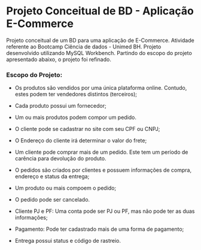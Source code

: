 # Projeto Conceitual de BD - Aplicação E-Commerce
Projeto conceitual de um BD para uma aplicação de E-Commerce. Atividade referente ao Bootcamp Ciência de dados - Unimed BH.
Projeto desenvolvido utilizando MySQL Workbench. Partindo do escopo do projeto apresentado abaixo, o projeto foi refinado.

### Escopo do Projeto:
 - Os produtos são vendidos por uma única plataforma online. Contudo, estes podem ter vendedores distintos (terceiros);  
 - Cada produto possui um fornecedor;  
 - Um ou mais produtos podem compor um pedido.  
 
 - O cliente pode se cadastrar no site com seu CPF ou CNPJ;
 - O Endereço do cliente irá determinar o valor do frete;
 - Um cliente pode comprar mais de um pedido. Este tem um período de carência para devolução do produto.  
 
 - O pedidos são criados por clientes e possuem informações de compra, endereço e status da entrega;
 - Um produto ou mais compoem o pedido;
 - O pedido pode ser cancelado.

 - Cliente PJ e PF: Uma conta pode ser PJ ou PF, mas não pode ter as duas informações;  
 - Pagamento: Pode ter cadastrado mais de uma forma de pagamento;  
 - Entrega possui status e código de rastreio.
